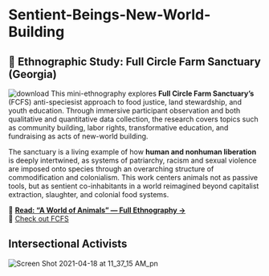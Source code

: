 # Sentient-Beings-New-World-Building

## 🐖 Ethnographic Study: Full Circle Farm Sanctuary (Georgia)
![download](https://github.com/user-attachments/assets/5a2dd4ec-9249-499c-93ac-eb7cc72f2c84)
This mini-ethnography explores **Full Circle Farm Sanctuary’s** (FCFS) anti-speciesist approach to food justice, land stewardship, and youth education. Through immersive participant observation and both qualitative and quantitative data collection, the research covers topics such as community building, labor rights, transformative education, and fundraising as acts of new-world building.

The sanctuary is a living example of how **human and nonhuman liberation** is deeply intertwined, as systems of patriarchy, racism and sexual violence are imposed onto species through an overarching structure of commodification and colonialism. This work centers animals not as passive tools, but as sentient co-inhabitants in a world reimagined beyond capitalist extraction, slaughter, and colonial food systems.


📄 **[Read: “A World of Animals” — Full Ethnography →](https://github.com/user-attachments/files/20747010/Bakhtawar.Kiani_.Mini-Ethnography.Final.pdf)**  
📝 [Check out FCFS ](./https://www.fullcirclefarmsanctuary.org/)

##  Intersectional Activists
![Screen Shot 2021-04-18 at 11_37_15 AM_pn](https://github.com/user-attachments/assets/df28d3b4-0cbe-4169-816c-346f0032ffd1)

